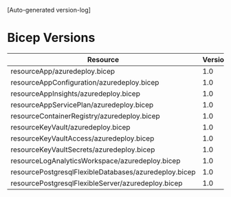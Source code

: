 [Auto-generated version-log]

# Bicep Versions
| Resource | Version |
|----------|----------|
| resourceApp/azuredeploy.bicep                                          |  1.0 |
| resourceAppConfiguration/azuredeploy.bicep                             |  1.0 |
| resourceAppInsights/azuredeploy.bicep                                  |  1.0 |
| resourceAppServicePlan/azuredeploy.bicep                               |  1.0 |
| resourceContainerRegistry/azuredeploy.bicep                            |  1.0 |
| resourceKeyVault/azuredeploy.bicep                                     |  1.0 |
| resourceKeyVaultAccess/azuredeploy.bicep                               |  1.0 |
| resourceKeyVaultSecrets/azuredeploy.bicep                              |  1.0 |
| resourceLogAnalyticsWorkspace/azuredeploy.bicep                        |  1.0 |
| resourcePostgresqlFlexibleDatabases/azuredeploy.bicep                  |  1.0 |
| resourcePostgresqlFlexibleServer/azuredeploy.bicep                     |  1.0 |
